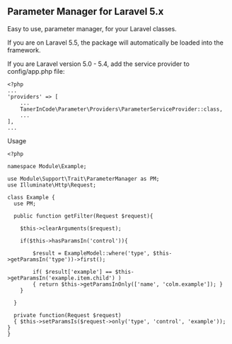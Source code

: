 ## Parameter Manager for Laravel 5.x
Easy to use, parameter manager, for your Laravel classes.

If you are on Laravel 5.5, the package will automatically be loaded into the framework.

If you are Laravel version 5.0 - 5.4, add the service provider to config/app.php file:
```
<?php
...
'providers' => [
    ...
    TanerInCode\Parameter\Providers\ParameterServiceProvider::class,
    ...
],
...

```

Usage

```
<?php

namespace Module\Example;

use Module\Support\Trait\ParameterManager as PM;
use Illuminate\Http\Request;

class Example {
  use PM;

  public function getFilter(Request $request){

    $this->clearArguments($request);

    if($this->hasParamsIn('control')){

        $result = ExampleModel::where('type', $this->getParamsIn('type'))->first();

        if( $result['example'] == $this->getParamsIn('example.item.child') )
        { return $this->getParamsInOnly(['name', 'colm.example']); }
    }

  }

  private function(Request $request)
  { $this->setParamsIs($request->only('type', 'control', 'example')); }
}
```
